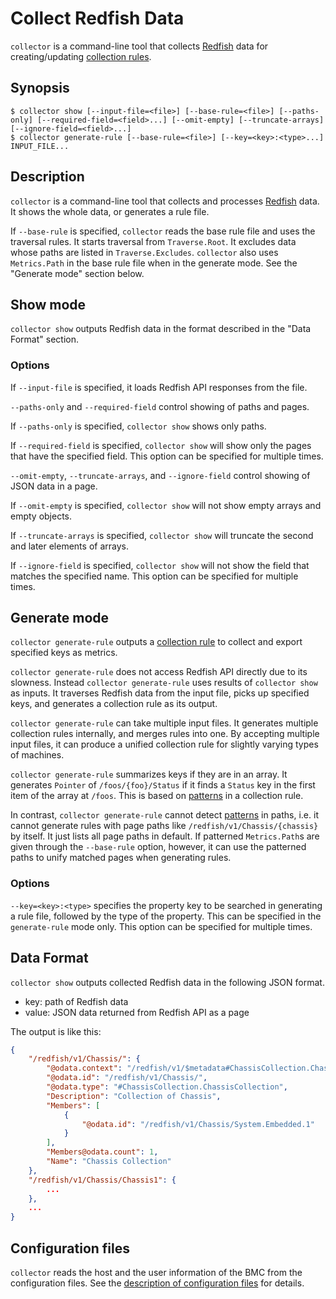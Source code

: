 Collect Redfish Data
====================

`collector` is a command-line tool that collects [Redfish][] data for creating/updating [collection rules](rule.md).

Synopsis
--------

```console
$ collector show [--input-file=<file>] [--base-rule=<file>] [--paths-only] [--required-field=<field>...] [--omit-empty] [--truncate-arrays] [--ignore-field=<field>...]
$ collector generate-rule [--base-rule=<file>] [--key=<key>:<type>...] INPUT_FILE...
```

Description
-----------

`collector` is a command-line tool that collects and processes [Redfish][] data.
It shows the whole data, or generates a rule file.

If `--base-rule` is specified, `collector` reads the base rule file and uses the traversal rules.
It starts traversal from `Traverse.Root`.
It excludes data whose paths are listed in `Traverse.Excludes`.
`collector` also uses `Metrics.Path` in the base rule file when in the generate mode.
See the "Generate mode" section below.

Show mode
---------

`collector show` outputs Redfish data in the format described in the "Data Format" section.

### Options

If `--input-file` is specified, it loads Redfish API responses from the file.

`--paths-only` and `--required-field` control showing of paths and pages.

If `--paths-only` is specified, `collector show` shows only paths.

If `--required-field` is specified, `collector show` will show only the pages that have the specified field.
This option can be specified for multiple times.

`--omit-empty`, `--truncate-arrays`, and `--ignore-field` control showing of JSON data in a page.

If `--omit-empty` is specified, `collector show` will not show empty arrays and empty objects.

If `--truncate-arrays` is specified, `collector show` will truncate the second and later elements of arrays.

If `--ignore-field` is specified, `collector show` will not show the field that matches the specified name.
This option can be specified for multiple times.

Generate mode
-------------

`collector generate-rule` outputs a [collection rule](rule.md) to collect and export specified keys as metrics.

`collector generate-rule` does not access Redfish API directly due to its slowness.
Instead `collector generate-rule` uses results of `collector show` as inputs.
It traverses Redfish data from the input file, picks up specified keys, and generates a collection rule as its output.

`collector generate-rule` can take multiple input files.
It generates multiple collection rules internally, and merges rules into one.
By accepting multiple input files, it can produce a unified collection rule for slightly varying types of machines.

`collector generate-rule` summarizes keys if they are in an array.
It generates `Pointer` of `/foos/{foo}/Status` if it finds a `Status` key in the first item of the array at `/foos`.
This is based on [patterns](rule.md#patterned-pointer) in a collection rule.

In contrast, `collector generate-rule` cannot detect [patterns](rule.md#patterned-path) in paths, i.e. it cannot generate rules with page paths like `/redfish/v1/Chassis/{chassis}` by itself.
It just lists all page paths in default.
If patterned `Metrics.Path`s are given through the `--base-rule` option, however, it can use the patterned paths to unify matched pages when generating rules.

### Options

`--key=<key>:<type>` specifies the property key to be searched in generating a rule file, followed by the type of the property.
This can be specified in the `generate-rule` mode only.
This option can be specified for multiple times.

Data Format
-----------

`collector show` outputs collected Redfish data in the following JSON format.

- key: path of Redfish data
- value: JSON data returned from Redfish API as a page

The output is like this:

```json
{
    "/redfish/v1/Chassis/": {
        "@odata.context": "/redfish/v1/$metadata#ChassisCollection.ChassisCollection",
        "@odata.id": "/redfish/v1/Chassis/",
        "@odata.type": "#ChassisCollection.ChassisCollection",
        "Description": "Collection of Chassis",
        "Members": [
            {
                "@odata.id": "/redfish/v1/Chassis/System.Embedded.1"
            }
        ],
        "Members@odata.count": 1,
        "Name": "Chassis Collection"
    },
    "/redfish/v1/Chassis/Chassis1": {
        ...
    },
    ...
}
```

Configuration files
-------------------

`collector` reads the host and the user information of the BMC from
the configuration files.
See the [description of configuration files](config.md) for details.


[Redfish]: https://www.dmtf.org/standards/redfish
